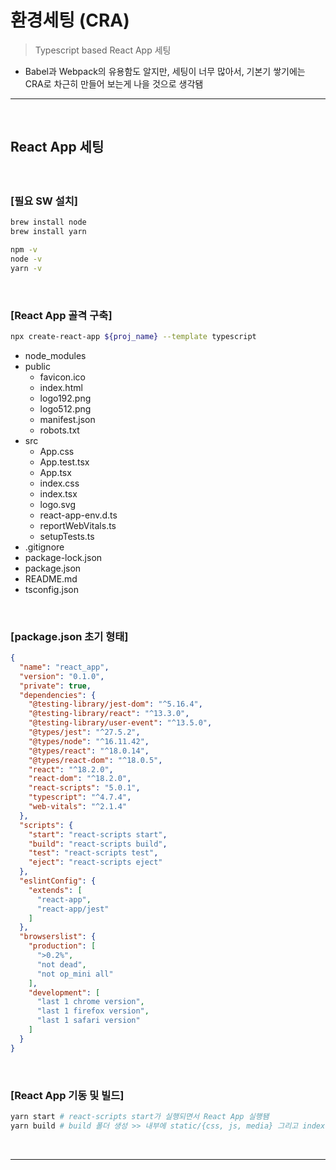# 환경세팅 (CRA)
> Typescript based React App 세팅
* Babel과 Webpack의 유용함도 알지만, 세팅이 너무 많아서, 기본기 쌓기에는 CRA로 차근히 만들어 보는게 나을 것으로 생각됌

<hr>
<br>

## React App 세팅
#### 

<br> 

### [필요 SW 설치]
```bash
brew install node
brew install yarn

npm -v
node -v
yarn -v
```

<br>

### [React App 골격 구축]
```bash
npx create-react-app ${proj_name} --template typescript
```
* node_modules 
* public
  * favicon.ico
  * index.html
  * logo192.png
  * logo512.png
  * manifest.json
  * robots.txt
* src
  * App.css
  * App.test.tsx
  * App.tsx
  * index.css
  * index.tsx
  * logo.svg
  * react-app-env.d.ts
  * reportWebVitals.ts
  * setupTests.ts
* .gitignore
* package-lock.json
* package.json
* README.md
* tsconfig.json

<br>

### [package.json 초기 형태]
```json
{
  "name": "react_app",
  "version": "0.1.0",
  "private": true,
  "dependencies": {
    "@testing-library/jest-dom": "^5.16.4",
    "@testing-library/react": "^13.3.0",
    "@testing-library/user-event": "^13.5.0",
    "@types/jest": "^27.5.2",
    "@types/node": "^16.11.42",
    "@types/react": "^18.0.14",
    "@types/react-dom": "^18.0.5",
    "react": "^18.2.0",
    "react-dom": "^18.2.0",
    "react-scripts": "5.0.1",
    "typescript": "^4.7.4",
    "web-vitals": "^2.1.4"
  },
  "scripts": {
    "start": "react-scripts start",
    "build": "react-scripts build",
    "test": "react-scripts test",
    "eject": "react-scripts eject"
  },
  "eslintConfig": {
    "extends": [
      "react-app",
      "react-app/jest"
    ]
  },
  "browserslist": {
    "production": [
      ">0.2%",
      "not dead",
      "not op_mini all"
    ],
    "development": [
      "last 1 chrome version",
      "last 1 firefox version",
      "last 1 safari version"
    ]
  }
}
```

<br>

### [React App 기동 및 빌드]
```bash
yarn start # react-scripts start가 실행되면서 React App 실행됌
yarn build # build 폴더 생성 >> 내부에 static/{css, js, media} 그리고 index.html 파일 등이 모두 빌드되어 있음
```

<br>
<hr>
<br>

